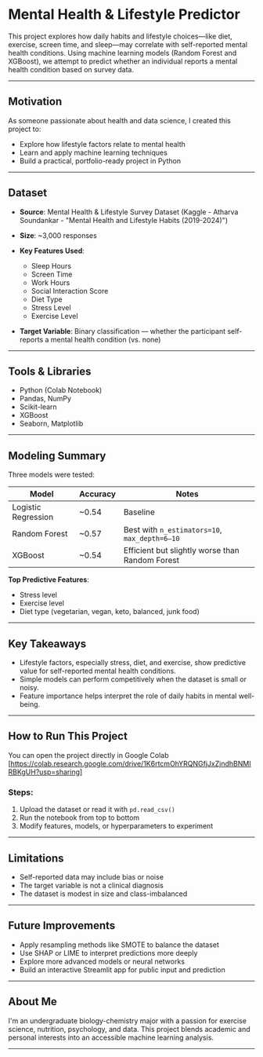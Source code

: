 # Mental Health & Lifestyle Predictor

This project explores how daily habits and lifestyle choices—like diet, exercise, screen time, and sleep—may correlate with self-reported mental health conditions. Using machine learning models (Random Forest and XGBoost), we attempt to predict whether an individual reports a mental health condition based on survey data.

---

## Motivation

As someone passionate about health and data science, I created this project to:
- Explore how lifestyle factors relate to mental health
- Learn and apply machine learning techniques
- Build a practical, portfolio-ready project in Python

---

## Dataset

- **Source**: Mental Health & Lifestyle Survey Dataset (Kaggle - Atharva Soundankar - "Mental Health and Lifestyle Habits (2019-2024)")
- **Size**: ~3,000 responses
- **Key Features Used**:
  - Sleep Hours  
  - Screen Time  
  - Work Hours  
  - Social Interaction Score  
  - Diet Type  
  - Stress Level  
  - Exercise Level

- **Target Variable**: Binary classification — whether the participant self-reports a mental health condition (vs. none)

---

## Tools & Libraries

- Python (Colab Notebook)
- Pandas, NumPy
- Scikit-learn
- XGBoost
- Seaborn, Matplotlib

---

## Modeling Summary

Three models were tested:

| Model              | Accuracy | Notes |
|-------------------|----------|-------|
| Logistic Regression | ~0.54     | Baseline |
| Random Forest       | ~0.57     | Best with `n_estimators=10`, `max_depth=6–10` |
| XGBoost             | ~0.54    | Efficient but slightly worse than Random Forest |

**Top Predictive Features**:
- Stress level
- Exercise level
- Diet type (vegetarian, vegan, keto, balanced, junk food)

---

## Key Takeaways

- Lifestyle factors, especially stress, diet, and exercise, show predictive value for self-reported mental health conditions.
- Simple models can perform competitively when the dataset is small or noisy.
- Feature importance helps interpret the role of daily habits in mental well-being.

---

## How to Run This Project

You can open the project directly in Google Colab [https://colab.research.google.com/drive/1K6rtcmOhYRQNGfjJxZjndhBNMIRBKgUH?usp=sharing] 

### Steps:
1. Upload the dataset or read it with `pd.read_csv()`
2. Run the notebook from top to bottom
3. Modify features, models, or hyperparameters to experiment

---

## Limitations

- Self-reported data may include bias or noise
- The target variable is not a clinical diagnosis
- The dataset is modest in size and class-imbalanced

---

## Future Improvements

- Apply resampling methods like SMOTE to balance the dataset
- Use SHAP or LIME to interpret predictions more deeply
- Explore more advanced models or neural networks
- Build an interactive Streamlit app for public input and prediction

---

## About Me

I'm an undergraduate biology-chemistry major with a passion for exercise science, nutrition, psychology, and data. This project blends academic and personal interests into an accessible machine learning analysis.

---
